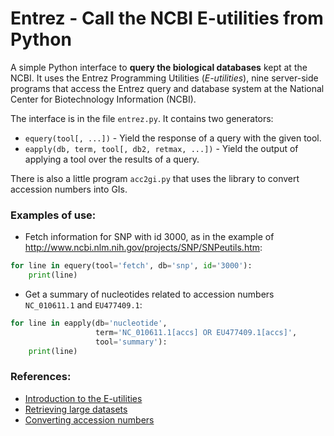 # Entrez - Call the NCBI E-utilities from Python

A simple Python interface to **query the biological databases** kept at the NCBI.
It uses the Entrez Programming Utilities (*E-utilities*), nine server-side
programs that access the Entrez query and database system at the National Center
for Biotechnology Information (NCBI).

The interface is in the file ``entrez.py``. It contains two generators:

 * ``equery(tool[, ...])`` - Yield the response of a query with the given tool.
 * ``eapply(db, term, tool[, db2, retmax, ...])`` - Yield the output of
   applying a tool over the results of a query.

There is also a little program ``acc2gi.py`` that uses the library to
convert accession numbers into GIs.

### Examples of use:

- Fetch information for SNP with id 3000, as in the example of
  http://www.ncbi.nlm.nih.gov/projects/SNP/SNPeutils.htm:

```python
for line in equery(tool='fetch', db='snp', id='3000'):
    print(line)
```

 * Get a summary of nucleotides related to accession numbers
   `NC_010611.1` and `EU477409.1`:

```python
for line in eapply(db='nucleotide',
                   term='NC_010611.1[accs] OR EU477409.1[accs]',
                   tool='summary'):
    print(line)
```

### References:

 * [Introduction to the E-utilities](http://www.ncbi.nlm.nih.gov/books/NBK25497/)
 * [Retrieving large datasets](http://www.ncbi.nlm.nih.gov/books/NBK25498/#chapter3.Application_3_Retrieving_large)
 * [Converting accession numbers](http://www.ncbi.nlm.nih.gov/books/NBK25498/#chapter3.Application_2_Converting_access)
